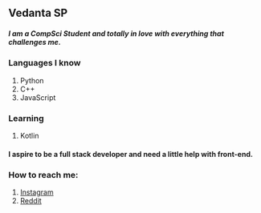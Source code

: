 ## Vedanta SP

##### I am a CompSci Student and totally in love with everything that challenges me.

### Languages I know
1. Python
2. C++
3. JavaScript

### Learning 
1. Kotlin

#### I aspire to be a full stack developer and need a little help with front-end.

### How to reach me:
1. [Instagram](https://www.instagram.com/_vedanta11/)
2. [Reddit](https://www.reddit.com/user/Vedanta11)
